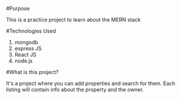 #Purpose

This is a practice project to learn about the MERN stack

#Technologies Used
1. mongodb
2. express JS
3. React JS
4. node.js

#What is this project?

It's a project where you can add properties and search for them. 
Each listing will contain info about the property and the owner.